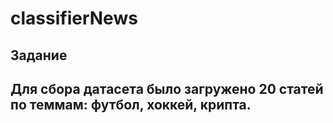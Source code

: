 # classifierNews
## Задание
### 

## Для сбора датасета было загружено 20 статей по теммам: футбол, хоккей, крипта.
## 

